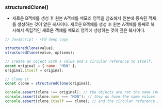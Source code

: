 ### structuredClone()

- 새로운 B객체를 생성 후 원본 A객체를 메모리 영역을 참조해서 원본에 종속된 객체를 생성하는 것이 얕은 복사이다.
  새로운 B객체를 생성 후 원본 A객체를 통째로 복사해서 독립적인 새로운 객체를 메모리 영역에 생성하는 것이 깊은 복사이다.

```js
// JavaScript - 내장 deep copy

structuredClone(value);
structuredClone(value, options);

// Create an object with a value and a circular reference to itself.
const original = { name: "MDN" };
original.itself = original;

// Clone it
const clone = structuredClone(original);

console.assert(clone !== original); // the objects are not the same (not same identity)
console.assert(clone.name === "MDN"); // they do have the same values
console.assert(clone.itself === clone); // and the circular reference is preserved
```

